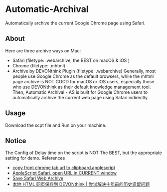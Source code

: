 # Automatic-Archival
 Automatically archive the current Google Chrome page using Safari.

## About
Here are three archive ways on Mac:
- Safari (filetype: .webarchive, the BEST on macOS & iOS )
- Chrome (filetype: .mhtml)
- Archive by DEVONthink Plugin (filetype: .webarchive) 
Generally, most people use Google Chrome as the default browsers, while the mhtml page archive is NOT GOOD for macOS or iOS users, especially those who use DEVONthink as their default knowledge management tool. 
Then, Automatic Archival - AS is built for Google Chrome users to automatically archive the current web page using Safari indirectly.

## Usage
Download the scpt file and Run on your machine.

## Notice
The Config of Delay time on the script is NOT The BEST, but the appropriate setting for demo.
References
- [copy front chrome tab url to clipboard.applescript](https://gist.github.com/timvisher/6296548)
- [AppleScript Safari, open URL in CURRENT window](https://stackoverflow.com/questions/7015881/applescript-safari-open-url-in-current-window)
- [Save Safari Web Archive](http://automatorworld.com/archives/save-safari-web-archive/)
- [本地 HTML 网页保存到 DEVONthink | 尝试解决十年前的历史遗留问题](https://sspai.com/post/59477)